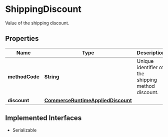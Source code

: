 

# ShippingDiscount

Value of the shipping discount.

## Properties

| Name | Type | Description | Notes |
|------------ | ------------- | ------------- | -------------|
|**methodCode** | **String** | Unique identifier of the shipping method discount. |  [optional] |
|**discount** | [**CommerceRuntimeAppliedDiscount**](CommerceRuntimeAppliedDiscount.md) |  |  [optional] |


## Implemented Interfaces

* Serializable


